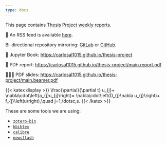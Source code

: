 ```yaml
---
type: docs
---
```


This page contains [Thesis Project weekly reports](https://carlosal1015.gitlab.io/thesis-project).

📰 An RSS feed is available [here](https://carlosal1015.gitlab.io/thesis-project/index.xml).

Bi-directional repository mirroring:
[GitLab](https://gitlab.com/carlosal1015/thesis-project) or
[GitHub](https://github.com/carlosal1015/thesis-project).

📖 Jupyter Book: <https://carlosal1015.github.io/thesis-project>

📝 PDF report: <https://carlosal1015.github.io/thesis-project/main.report.pdf>

🧑🏻‍🏫 PDF slides: <https://carlosal1015.github.io/thesis-project/main.beamer.pdf>

{{< katex display >}}
\frac{\partial}{\partial t} u_{j}+
\nabla\cdot\left(a_{j}u_{j}\right)=
\nabla\cdot\left(D_{j}\nabla u_{j}\right)+
f_{j}\left(u\right),\quad
j=1,\dotsc,s.
{{< /katex >}}

These are some tools we are using:

- [`zotero-bin`](https://aur.archlinux.org/packages/zotero-bin)
- [`kbibtex`](https://archlinux.org/packages/extra/x86_64/kbibtex)
- [`calibre`](https://archlinux.org/packages/extra/x86_64/calibre)
- [`newsflash`](https://archlinux.org/packages/extra/x86_64/newsflash)
